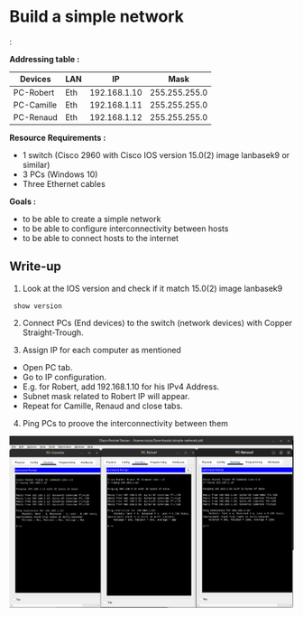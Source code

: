 
# Build a simple network
:

**Addressing table :**

| Devices | LAN | IP | Mask |
|---------|-----|----|------|
| PC-Robert | Eth | 192.168.1.10 | 255.255.255.0 | 
| PC-Camille | Eth | 192.168.1.11 | 255.255.255.0 |
| PC-Renaud | Eth | 192.168.1.12 | 255.255.255.0 |

**Resource Requirements :**
- 1 switch (Cisco 2960 with Cisco IOS version 15.0(2) image lanbasek9 or similar)
- 3 PCs (Windows 10)
- Three Ethernet cables

**Goals :**
* to be able to create a simple network
* to be able to configure interconnectivity between hosts
* to be able to connect hosts to the internet


## Write-up

1) Look at the IOS version and check if it match 15.0(2)  image lanbasek9
```bashhow version 
 show version
```

2) Connect PCs (End devices) to the switch (network devices) with Copper Straight-Trough.

3) Assign IP for each computer as mentioned 
- Open PC tab.
- Go to IP configuration.
- E.g. for Robert, add 192.168.1.10 for his IPv4 Address.
- Subnet mask related to Robert IP will appear. 
- Repeat for Camille, Renaud and close tabs.

4) Ping PCs to proove the interconnectivity between them 

<p align="center">
  <img style="width100%" src="./assets/asset" />
</p>



